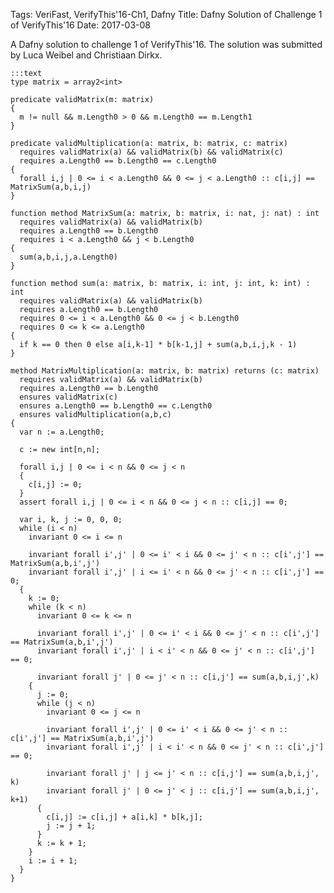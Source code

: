 Tags: VeriFast, VerifyThis'16-Ch1, Dafny
Title: Dafny Solution of Challenge 1 of VerifyThis'16
Date: 2017-03-08

A Dafny solution to challenge 1 of VerifyThis'16. The solution was submitted by
Luca Weibel and Christiaan Dirkx.

    :::text
    type matrix = array2<int>

    predicate validMatrix(m: matrix) 
    {
      m != null && m.Length0 > 0 && m.Length0 == m.Length1
    }

    predicate validMultiplication(a: matrix, b: matrix, c: matrix)
      requires validMatrix(a) && validMatrix(b) && validMatrix(c)
      requires a.Length0 == b.Length0 == c.Length0
    {
      forall i,j | 0 <= i < a.Length0 && 0 <= j < a.Length0 :: c[i,j] == MatrixSum(a,b,i,j) 
    }

    function method MatrixSum(a: matrix, b: matrix, i: nat, j: nat) : int
      requires validMatrix(a) && validMatrix(b)
      requires a.Length0 == b.Length0 
      requires i < a.Length0 && j < b.Length0
    {
      sum(a,b,i,j,a.Length0)
    }

    function method sum(a: matrix, b: matrix, i: int, j: int, k: int) : int
      requires validMatrix(a) && validMatrix(b)
      requires a.Length0 == b.Length0 
      requires 0 <= i < a.Length0 && 0 <= j < b.Length0
      requires 0 <= k <= a.Length0
    {
      if k == 0 then 0 else a[i,k-1] * b[k-1,j] + sum(a,b,i,j,k - 1)
    }

    method MatrixMultiplication(a: matrix, b: matrix) returns (c: matrix) 
      requires validMatrix(a) && validMatrix(b)
      requires a.Length0 == b.Length0
      ensures validMatrix(c)
      ensures a.Length0 == b.Length0 == c.Length0
      ensures validMultiplication(a,b,c)
    {
      var n := a.Length0;

      c := new int[n,n];

      forall i,j | 0 <= i < n && 0 <= j < n 
      {	
        c[i,j] := 0; 
      }
      assert forall i,j | 0 <= i < n && 0 <= j < n :: c[i,j] == 0;

      var i, k, j := 0, 0, 0;
      while (i < n) 
        invariant 0 <= i <= n

        invariant forall i',j' | 0 <= i' < i && 0 <= j' < n :: c[i',j'] == MatrixSum(a,b,i',j') 
        invariant forall i',j' | i <= i' < n && 0 <= j' < n :: c[i',j'] == 0;
      {
        k := 0;
        while (k < n)
          invariant 0 <= k <= n
          
          invariant forall i',j' | 0 <= i' < i && 0 <= j' < n :: c[i',j'] == MatrixSum(a,b,i',j')
          invariant forall i',j' | i < i' < n && 0 <= j' < n :: c[i',j'] == 0; 

          invariant forall j' | 0 <= j' < n :: c[i,j'] == sum(a,b,i,j',k) 
        {
          j := 0;
          while (j < n)
            invariant 0 <= j <= n
            
            invariant forall i',j' | 0 <= i' < i && 0 <= j' < n :: c[i',j'] == MatrixSum(a,b,i',j') 
            invariant forall i',j' | i < i' < n && 0 <= j' < n :: c[i',j'] == 0;

            invariant forall j' | j <= j' < n :: c[i,j'] == sum(a,b,i,j', k) 
            invariant forall j' | 0 <= j' < j :: c[i,j'] == sum(a,b,i,j', k+1) 
          {
            c[i,j] := c[i,j] + a[i,k] * b[k,j];
            j := j + 1;
          }
          k := k + 1;
        }
        i := i + 1;
      }
    }